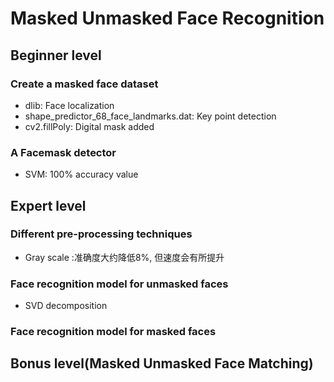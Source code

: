 # Masked Unmasked Face Recognition
## Beginner level
### Create a masked face dataset
- dlib: Face localization
- shape_predictor_68_face_landmarks.dat: Key point detection
- cv2.fillPoly: Digital mask added
### A Facemask detector
- SVM: 100% accuracy value

## Expert level
### Different pre-processing techniques
- Gray scale :准确度大约降低8%, 但速度会有所提升
### Face recognition model for unmasked faces
- SVD decomposition
  <fomular>
### Face recognition model for masked faces

## Bonus level(Masked Unmasked Face Matching)